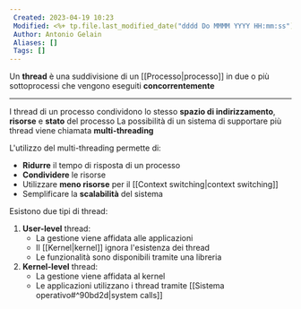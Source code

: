 ```yaml
---
 Created: 2023-04-19 10:23
 Modified: <%+ tp.file.last_modified_date("dddd Do MMMM YYYY HH:mm:ss") %>
 Author: Antonio Gelain
 Aliases: []
 Tags: []
---
```


Un **thread** è una suddivisione di un [[Processo|processo]] in due o più sottoprocessi che vengono eseguiti **concorrentemente**

---

I thread di un processo condividono lo stesso **spazio di indirizzamento**, **risorse** e **stato** del processo
La possibilità di un sistema di supportare più thread viene chiamata **multi-threading**

L'utilizzo del multi-threading permette di:
- **Ridurre** il tempo di risposta di un processo
- **Condividere** le risorse
- Utilizzare **meno risorse** per il [[Context switching|context switching]]
- Semplificare la **scalabilità** del sistema

Esistono due tipi di thread:
1. **User-level** thread:
	- La gestione viene affidata alle applicazioni
	- Il [[Kernel|kernel]] ignora l'esistenza dei thread
	- Le funzionalità sono disponibili tramite una libreria
2. **Kernel-level** thread:
	- La gestione viene affidata al kernel
	- Le applicazioni utilizzano i thread tramite [[Sistema operativo#^90bd2d|system calls]]